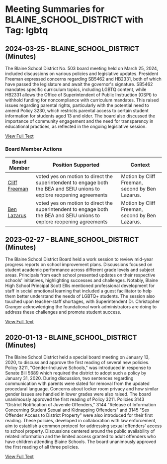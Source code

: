 # Meeting Summaries for BLAINE_SCHOOL_DISTRICT with Tag: lgbtq

## 2024-03-25 - BLAINE_SCHOOL_DISTRICT (Minutes)

The Blaine School District No. 503 board meeting held on March 25, 2024, included discussions on various policies and legislative updates. President Freeman expressed concerns regarding SB5462 and HB2331, both of which have passed the legislature and await the governor's signature. SB5462 mandates specific curriculum topics, including LGBTQ content, while HB2331 allows the Office of Superintendent of Public Instruction (OSPI) to withhold funding for noncompliance with curriculum mandates. This raised issues regarding parental rights, particularly with the potential need to amend Policy 3230, which restricts parental access to certain student information for students aged 13 and older. The board also discussed the importance of community engagement and the need for transparency in educational practices, as reflected in the ongoing legislative session.

[View Full Text](https://raw.githubusercontent.com/VoronoiPerspectives/WashingtonStateSchoolBoardExplorer/refs/heads/main/data/countries/usa/states/wa/counties/whatcom/school_boards/blaine_school_district/2024/2024-03-25-minutes.txt)

### Board Member Actions

| Board Member | Position Supported | Context |
|--------------|--------------------|---------|
| [Cliff Freeman](board_member_324.md) | voted yes on motion to direct the superintendent to engage both the BEA and SEIU unions to explore reopening agreements | Motion by Cliff Freeman, second by Ben Lazarus. |
| [Ben Lazarus](board_member_323.md) | voted yes on motion to direct the superintendent to engage both the BEA and SEIU unions to explore reopening agreements | Motion by Cliff Freeman, second by Ben Lazarus. |

## 2023-02-27 - BLAINE_SCHOOL_DISTRICT (Minutes)

The Blaine School District Board held a work session to review mid-year progress reports on school improvement plans.  Discussions focused on student academic performance across different grade levels and subject areas.  Principals from each school presented updates on their respective schools' initiatives, highlighting successes and challenges. Notably, Blaine High School Principal Scott Ellis mentioned professional development for staff in social emotional learning that included a guest facilitator to help them better understand the needs of LGBTQ+ students. The session also touched upon teacher-staff shortages, with Superintendent Dr. Christopher Granger acknowledging the foundational work administrators are doing to address these challenges and promote student success.

[View Full Text](https://raw.githubusercontent.com/VoronoiPerspectives/WashingtonStateSchoolBoardExplorer/refs/heads/main/data/countries/usa/states/wa/counties/whatcom/school_boards/blaine_school_district/2023/2023-02-27-minutes.txt)

## 2020-01-13 - BLAINE_SCHOOL_DISTRICT (Minutes)

The Blaine School District held a special board meeting on January 13, 2020, to discuss and approve the first reading of several new policies. Policy 3211, "Gender-Inclusive Schools," was introduced in response to Senate Bill 5689 which required the district to adopt such a policy by January 31, 2020. During discussion, two sentences regarding communication with parents were slated for removal from the updated procedural language. Concerns about locker room privacy and how similar gender issues are handled in lower grades were also raised. The board unanimously approved the first reading of Policy 3211.  Policies 3143 "District Notification of Juvenile Offenders," 3144 "Release of Information Concerning Student Sexual and Kidnapping Offenders" and 3145 "Sex Offender Access to District Property" were also introduced for their first reading. These policies, developed in collaboration with law enforcement, aim to establish a common protocol for addressing sexual offenders' access to school property. Discussions centered around the public availability of related information and the limited access granted to adult offenders who have children attending Blaine Schools. The board unanimously approved the first reading of all three policies.

[View Full Text](https://raw.githubusercontent.com/VoronoiPerspectives/WashingtonStateSchoolBoardExplorer/refs/heads/main/data/countries/usa/states/wa/counties/whatcom/school_boards/blaine_school_district/2020/2020-01-13-minutes.txt)

